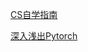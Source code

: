[CS自学指南](https://csdiy.wiki/)

[深入浅出Pytorch](https://datawhalechina.github.io/thorough-pytorch/index.html)
